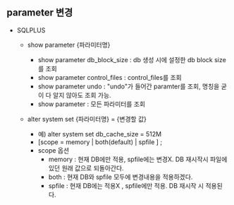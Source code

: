 ## parameter 변경

- SQLPLUS
  - show parameter {파라미터명}
    - show parameter db_block_size : db 생성 시에 설정한 db block size를 조회
    - show parameter control_files : control_files를 조회 
    - show parameter undo : "undo"가 들어간 paramter를 조회, 명칭을 굳이 다 알지 않아도 조회 가능. 
    - show parameter : 모든 파라미터를 조회

  - alter system set {파라미터명} = {변경할 값}
    - 예) alter system set db_cache_size = 512M 
    - [scope = memory | both(default) | spfile ] ; 
    - scope 옵션
      - memory : 현재 DB에만 적용, spfile에는 변경X. DB 재시작시 파일에 있던 원래 값으로 되돌아간다.
      - both : 현재 DB와 spfile 모두에 변경내용을 적용하겠다. 
      - spfile : 현재 DB에는 적용X , spfile에만 적용. DB 재시작 시 적용된다.
